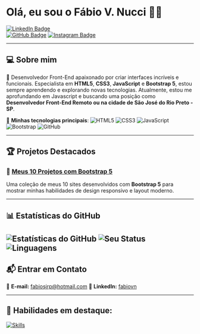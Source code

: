 
# Olá, eu sou o **Fábio V. Nucci** 👨‍💻

  
[![LinkedIn Badge](https://img.shields.io/badge/LinkedIn-%230A66C2?style=for-the-badge&logo=linkedin&logoColor=white)](https://www.linkedin.com/in/fabiovn/)  
[![GitHub Badge](https://img.shields.io/badge/GitHub-%23121011?style=for-the-badge&logo=github&logoColor=white)](https://github.com/fabiovnucci)
[![Instagram Badge](https://img.shields.io/badge/Instagram-%23E4405F?style=for-the-badge&logo=instagram&logoColor=white)](https://www.instagram.com/fabiosjrp/)


---

## 💻 Sobre mim

🚀 Desenvolvedor Front-End apaixonado por criar interfaces incríveis e funcionais. Especialista em **HTML5**, **CSS3**, **JavaScript** e **Bootstrap 5**, estou sempre aprendendo e explorando novas tecnologias. Atualmente, estou me aprofundando em  Javascript e buscando uma posição como **Desenvolvedor Front-End Remoto ou na cidade de São José do Rio Preto - SP**.

🔧 **Minhas tecnologias principais**:
![HTML5](https://img.shields.io/badge/HTML5-%23E34F26?style=for-the-badge&logo=html5&logoColor=white)
![CSS3](https://img.shields.io/badge/CSS3-%231572B6?style=for-the-badge&logo=css3&logoColor=white)
![JavaScript](https://img.shields.io/badge/JavaScript-%23F7DF1E?style=for-the-badge&logo=javascript&logoColor=black)
![Bootstrap](https://img.shields.io/badge/Bootstrap-%23563D7C?style=for-the-badge&logo=bootstrap&logoColor=white)
![GitHub](https://img.shields.io/badge/GitHub-%23121011?style=for-the-badge&logo=github&logoColor=white)

---

## 🏆 Projetos Destacados

### 🚗 **[Meus 10 Projetos com Bootstrap 5](https://github.com/fabiovnucci/Meus-10-Projetos-com-Bootstrap-5)**
Uma coleção de meus 10 sites desenvolvidos com **Bootstrap 5** para mostrar minhas habilidades de design responsivo e layout moderno.

---


## 📊 Estatísticas do GitHub

![Estatísticas do GitHub](https://github-readme-stats.vercel.app/api?username=fabiovnucci&show_icons=true&theme=radical&hide_title=true)
![Seu Status](https://github-readme-stats.vercel.app/api?username=fabiovnucci&show_icons=true&theme=vue)
![Linguagens](https://github-readme-stats.vercel.app/api/top-langs/?username=fabiovnucci&layout=compact)
---

## 📬 Entrar em Contato

📩 **E-mail:** fabiosjrp@hotmail.com 
🔗 **LinkedIn:** [fabiovn](https://www.linkedin.com/in/fabiovn/)

---

## 💼 Habilidades em destaque:

[![Skills](https://skillicons.dev/icons?i=html,css,js,bootstrap)](https://skillicons.dev)

